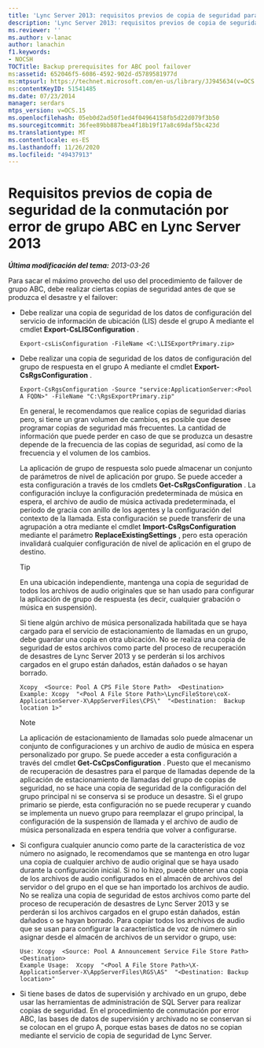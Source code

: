 ```yaml
---
title: 'Lync Server 2013: requisitos previos de copia de seguridad para la conmutación por error de grupo ABC'
description: 'Lync Server 2013: requisitos previos de copia de seguridad para la conmutación por error de grupo ABC.'
ms.reviewer: ''
ms.author: v-lanac
author: lanachin
f1.keywords:
- NOCSH
TOCTitle: Backup prerequisites for ABC pool failover
ms:assetid: 652046f5-6086-4592-902d-d5789581977d
ms:mtpsurl: https://technet.microsoft.com/en-us/library/JJ945634(v=OCS.15)
ms:contentKeyID: 51541485
ms.date: 07/23/2014
manager: serdars
mtps_version: v=OCS.15
ms.openlocfilehash: 05eb0d2ad50f1ed4f04964158fb5d22d079f3b50
ms.sourcegitcommit: 36fee89bb887bea4f18b19f17a8c69daf5bc423d
ms.translationtype: MT
ms.contentlocale: es-ES
ms.lasthandoff: 11/26/2020
ms.locfileid: "49437913"
---
```

# <a name="backup-prerequisites-for-abc-pool-failover-in-lync-server-2013"></a>Requisitos previos de copia de seguridad de la conmutación por error de grupo ABC en Lync Server 2013

<div data-xmlns="http://www.w3.org/1999/xhtml">

<div class="topic" data-xmlns="http://www.w3.org/1999/xhtml" data-msxsl="urn:schemas-microsoft-com:xslt" data-cs="https://msdn.microsoft.com/">

<div data-asp="https://msdn2.microsoft.com/asp">



</div>

<div id="mainSection">

<div id="mainBody">

<span> </span>

_**Última modificación del tema:** 2013-03-26_

Para sacar el máximo provecho del uso del procedimiento de failover de grupo ABC, debe realizar ciertas copias de seguridad antes de que se produzca el desastre y el failover:

  - Debe realizar una copia de seguridad de los datos de configuración del servicio de información de ubicación (LIS) desde el grupo A mediante el cmdlet **Export-CsLISConfiguration** .
    
        Export-csLisConfiguration -FileName <C:\LISExportPrimary.zip>

  - Debe realizar una copia de seguridad de los datos de configuración del grupo de respuesta en el grupo A mediante el cmdlet **Export-CsRgsConfiguration** .
    
        Export-CsRgsConfiguration -Source "service:ApplicationServer:<Pool A FQDN>" -FileName "C:\RgsExportPrimary.zip"
    
    En general, le recomendamos que realice copias de seguridad diarias pero, si tiene un gran volumen de cambios, es posible que desee programar copias de seguridad más frecuentes. La cantidad de información que puede perder en caso de que se produzca un desastre depende de la frecuencia de las copias de seguridad, así como de la frecuencia y el volumen de los cambios.
    
    La aplicación de grupo de respuesta solo puede almacenar un conjunto de parámetros de nivel de aplicación por grupo. Se puede acceder a esta configuración a través de los cmdlets **Get-CsRgsConfiguration** . La configuración incluye la configuración predeterminada de música en espera, el archivo de audio de música activada predeterminada, el período de gracia con anillo de los agentes y la configuración del contexto de la llamada. Esta configuración se puede transferir de una agrupación a otra mediante el cmdlet **Import-CsRgsConfiguration** mediante el parámetro **ReplaceExistingSettings** , pero esta operación invalidará cualquier configuración de nivel de aplicación en el grupo de destino.
    
    <div>
    

    > [!TIP]  
    > En una ubicación independiente, mantenga una copia de seguridad de todos los archivos de audio originales que se han usado para configurar la aplicación de grupo de respuesta (es decir, cualquier grabación o música en suspensión).

    
    </div>
    
    Si tiene algún archivo de música personalizada habilitada que se haya cargado para el servicio de estacionamiento de llamadas en un grupo, debe guardar una copia en otra ubicación. No se realiza una copia de seguridad de estos archivos como parte del proceso de recuperación de desastres de Lync Server 2013 y se perderán si los archivos cargados en el grupo están dañados, están dañados o se hayan borrado.
    
        Xcopy  <Source: Pool A CPS File Store Path>  <Destination>
        Example: Xcopy  "<Pool A File Store Path>\LyncFileStore\coX-ApplicationServer-X\AppServerFiles\CPS\"  "<Destination:  Backup location 1>"
    
    <div>
    

    > [!NOTE]  
    > La aplicación de estacionamiento de llamadas solo puede almacenar un conjunto de configuraciones y un archivo de audio de música en espera personalizado por grupo. Se puede acceder a esta configuración a través del cmdlet <STRONG>Get-CsCpsConfiguration</STRONG> . Puesto que el mecanismo de recuperación de desastres para el parque de llamadas depende de la aplicación de estacionamiento de llamadas del grupo de copias de seguridad, no se hace una copia de seguridad de la configuración del grupo principal ni se conserva si se produce un desastre. Si el grupo primario se pierde, esta configuración no se puede recuperar y cuando se implementa un nuevo grupo para reemplazar el grupo principal, la configuración de la suspensión de llamada y el archivo de audio de música personalizada en espera tendría que volver a configurarse.

    
    </div>

  - Si configura cualquier anuncio como parte de la característica de voz número no asignado, le recomendamos que se mantenga en otro lugar una copia de cualquier archivo de audio original que se haya usado durante la configuración inicial. Si no lo hizo, puede obtener una copia de los archivos de audio configurados en el almacén de archivos del servidor o del grupo en el que se han importado los archivos de audio. No se realiza una copia de seguridad de estos archivos como parte del proceso de recuperación de desastres de Lync Server 2013 y se perderán si los archivos cargados en el grupo están dañados, están dañados o se hayan borrado. Para copiar todos los archivos de audio que se usan para configurar la característica de voz de número sin asignar desde el almacén de archivos de un servidor o grupo, use:
    
        Use: Xcopy  <Source: Pool A Announcement Service File Store Path>  <Destination>
        Example Usage:  Xcopy  "<Pool A File Store Path>\X-ApplicationServer-X\AppServerFiles\RGS\AS"  "<Destination: Backup location>"

  - Si tiene bases de datos de supervisión y archivado en un grupo, debe usar las herramientas de administración de SQL Server para realizar copias de seguridad. En el procedimiento de conmutación por error ABC, las bases de datos de supervisión y archivado no se conservan si se colocan en el grupo A, porque estas bases de datos no se copian mediante el servicio de copia de seguridad de Lync Server.

</div>

<span> </span>

</div>

</div>

</div>

